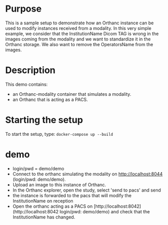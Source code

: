 # Purpose

This is a sample setup to demonstrate how an Orthanc instance can be used to modify instances received from a modality.
In this very simple example, we consider that the InstitutionName Dicom TAG is wrong in the images coming from the modality
and we want to standardize it in the Orthanc storage.  We also want to remove the OperatorsName from the images.

# Description

This demo contains:

- an Orthanc-modality container that simulates a modality. 
- an Orthanc that is acting as a PACS.

# Starting the setup

To start the setup, type: `docker-compose up --build`

# demo

- login/pwd = demo/demo
- Connect to the orthanc simulating the modality on [http://localhost:8044](http://localhost:8044) (login/pwd: demo/demo).
- Upload an image to this instance of Orthanc.
- In the Orthanc explorer, open the study, select 'send to pacs' and send
- the instance is forwarded to the pacs that will modify the InstitutionName on reception
- Open the orthanc acting as a PACS on [http://localhost:8042](http://localhost:8042 login/pwd: demo/demo) and check that the InstitutionName has changed.

